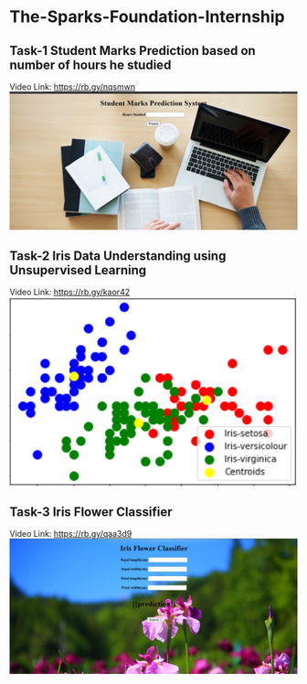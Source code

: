 # The-Sparks-Foundation-Internship
## Task-1 Student Marks Prediction based on number of hours he studied
Video Link: https://rb.gy/nqsmwn
![alt text](https://github.com/br-bit3194/The-Sparks-Foundation-Internship/blob/main/Task-1/Student_marks_pred_sys.PNG)

## Task-2 Iris Data Understanding using Unsupervised Learning
Video Link: https://rb.gy/kaor42
![alt text](https://github.com/br-bit3194/The-Sparks-Foundation-Internship/blob/main/Task-2/Kmeans_clustering.PNG)

## Task-3 Iris Flower Classifier
Video Link: https://rb.gy/qaa3d9
![alt text](https://github.com/br-bit3194/The-Sparks-Foundation-Internship/blob/main/Task-3/iris_flower_classifier.PNG)
